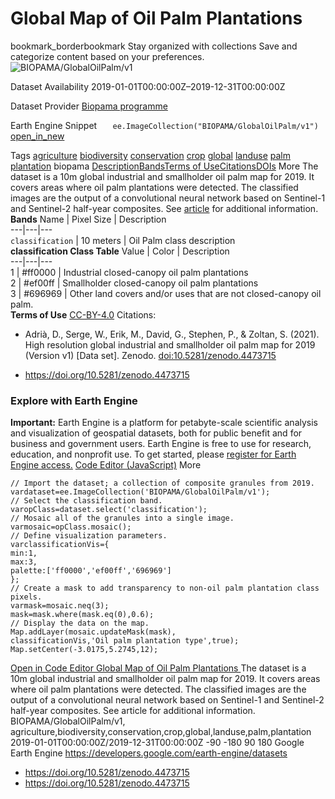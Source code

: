  
#  Global Map of Oil Palm Plantations 
bookmark_borderbookmark Stay organized with collections  Save and categorize content based on your preferences.
![BIOPAMA/GlobalOilPalm/v1](https://developers.google.com/earth-engine/datasets/images/BIOPAMA/BIOPAMA_GlobalOilPalm_v1_sample.png) 

Dataset Availability
    2019-01-01T00:00:00Z–2019-12-31T00:00:00Z 

Dataset Provider
     [ Biopama programme ](https://doi.org/10.5281/zenodo.4473715) 

Earth Engine Snippet
     `    ee.ImageCollection("BIOPAMA/GlobalOilPalm/v1")   ` [ open_in_new ](https://code.earthengine.google.com/?scriptPath=Examples:Datasets/BIOPAMA/BIOPAMA_GlobalOilPalm_v1) 

Tags
     [agriculture](https://developers.google.com/earth-engine/datasets/tags/agriculture) [biodiversity](https://developers.google.com/earth-engine/datasets/tags/biodiversity) [conservation](https://developers.google.com/earth-engine/datasets/tags/conservation) [crop](https://developers.google.com/earth-engine/datasets/tags/crop) [global](https://developers.google.com/earth-engine/datasets/tags/global) [landuse](https://developers.google.com/earth-engine/datasets/tags/landuse) [palm](https://developers.google.com/earth-engine/datasets/tags/palm) [plantation](https://developers.google.com/earth-engine/datasets/tags/plantation)
biopama
[Description](https://developers.google.com/earth-engine/datasets/catalog/BIOPAMA_GlobalOilPalm_v1#description)[Bands](https://developers.google.com/earth-engine/datasets/catalog/BIOPAMA_GlobalOilPalm_v1#bands)[Terms of Use](https://developers.google.com/earth-engine/datasets/catalog/BIOPAMA_GlobalOilPalm_v1#terms-of-use)[Citations](https://developers.google.com/earth-engine/datasets/catalog/BIOPAMA_GlobalOilPalm_v1#citations)[DOIs](https://developers.google.com/earth-engine/datasets/catalog/BIOPAMA_GlobalOilPalm_v1#dois) More
The dataset is a 10m global industrial and smallholder oil palm map for 2019. It covers areas where oil palm plantations were detected. The classified images are the output of a convolutional neural network based on Sentinel-1 and Sentinel-2 half-year composites.
See [article](https://essd.copernicus.org/articles/13/1211/2021/) for additional information.
**Bands**
Name | Pixel Size | Description  
---|---|---  
`classification` |  10 meters  | Oil Palm class description  
**classification Class Table**
Value | Color | Description  
---|---|---  
1 | #ff0000 | Industrial closed-canopy oil palm plantations  
2 | #ef00ff | Smallholder closed-canopy oil palm plantations  
3 | #696969 | Other land covers and/or uses that are not closed-canopy oil palm.  
**Terms of Use**
[CC-BY-4.0](https://spdx.org/licenses/CC-BY-4.0.html)
Citations:
  * Adrià, D., Serge, W., Erik, M., David, G., Stephen, P., & Zoltan, S. (2021). High resolution global industrial and smallholder oil palm map for 2019 (Version v1) [Data set]. Zenodo. [doi:10.5281/zenodo.4473715](https://doi.org/10.5281/zenodo.4473715)


  * [ https://doi.org/10.5281/zenodo.4473715 ](https://doi.org/10.5281/zenodo.4473715)


### Explore with Earth Engine
**Important:** Earth Engine is a platform for petabyte-scale scientific analysis and visualization of geospatial datasets, both for public benefit and for business and government users. Earth Engine is free to use for research, education, and nonprofit use. To get started, please [register for Earth Engine access.](https://console.cloud.google.com/earth-engine)
[Code Editor (JavaScript)](https://developers.google.com/earth-engine/datasets/catalog/BIOPAMA_GlobalOilPalm_v1#code-editor-javascript-sample) More
```
// Import the dataset; a collection of composite granules from 2019.
vardataset=ee.ImageCollection('BIOPAMA/GlobalOilPalm/v1');
// Select the classification band.
varopClass=dataset.select('classification');
// Mosaic all of the granules into a single image.
varmosaic=opClass.mosaic();
// Define visualization parameters.
varclassificationVis={
min:1,
max:3,
palette:['ff0000','ef00ff','696969']
};
// Create a mask to add transparency to non-oil palm plantation class pixels.
varmask=mosaic.neq(3);
mask=mask.where(mask.eq(0),0.6);
// Display the data on the map.
Map.addLayer(mosaic.updateMask(mask),
classificationVis,'Oil palm plantation type',true);
Map.setCenter(-3.0175,5.2745,12);
```
[ Open in Code Editor ](https://code.earthengine.google.com/?scriptPath=Examples:Datasets/BIOPAMA/BIOPAMA_GlobalOilPalm_v1)
[ Global Map of Oil Palm Plantations ](https://developers.google.com/earth-engine/datasets/catalog/BIOPAMA_GlobalOilPalm_v1)
The dataset is a 10m global industrial and smallholder oil palm map for 2019. It covers areas where oil palm plantations were detected. The classified images are the output of a convolutional neural network based on Sentinel-1 and Sentinel-2 half-year composites. See article for additional information.
BIOPAMA/GlobalOilPalm/v1, agriculture,biodiversity,conservation,crop,global,landuse,palm,plantation 
2019-01-01T00:00:00Z/2019-12-31T00:00:00Z
-90 -180 90 180 
Google Earth Engine
https://developers.google.com/earth-engine/datasets
  * [ https://doi.org/10.5281/zenodo.4473715 ](https://doi.org/https://doi.org/10.5281/zenodo.4473715)
  * [ https://doi.org/10.5281/zenodo.4473715 ](https://doi.org/https://developers.google.com/earth-engine/datasets/catalog/BIOPAMA_GlobalOilPalm_v1)



